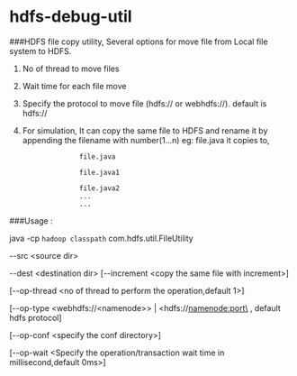 # hdfs-debug-util

###HDFS file copy utility, Several options for move file from Local file system to HDFS.

1) No of thread to move files

2) Wait time for each file move

3) Specify the protocol to move file (hdfs:// or webhdfs://).
   default is hdfs://
   
4) For simulation, It can copy the same file to HDFS and rename it by appending the filename with number(1...n)
   eg: file.java it copies to,
   
                     file.java
                     
                     file.java1
                     
                     file.java2
                     ...
                     ...
                     
                   

###Usage : 
  
  java -cp `hadoop classpath` com.hdfs.util.FileUtility 
  
  --src \<source dir\> 
  
  --dest \<destination dir\>  [--increment \<copy the same file with increment\>]
  
  [--op-thread \<no of thread to perform the operation,default 1\>] 
  
  [--op-type \<webhdfs://\<namenode\>\> | <hdfs://<namenode:port\> , default hdfs protocol]
  
  [--op-conf \<specify the conf directory\>] 
  
  [--op-wait \<Specify the operation/transaction wait time in millisecond,default 0ms\>]  
  
  

